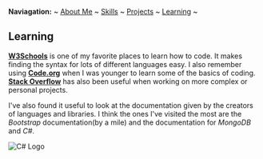 **Naviagation:** ~ [About Me](aboutme.md) ~ [Skills](skills.md) ~ [Projects](projects.md) ~ [Learning](learning.md) ~

## Learning

**[W3Schools](https://www.w3schools.com/)** is one of my favorite places to learn how to code. It makes finding the syntax for lots of different languages easy. I also remember using **[Code.org](https://code.org/)** when I was younger to learn some of the basics of coding. **[Stack Overflow](https://stackoverflow.com/)** has also been useful when working on more complex or personal projects.

I've also found it useful to look at the documentation given by the creators of languages and libraries. I think the ones I've visited the most are the _Bootstrap_ documentation(by a mile) and the documentation for _MongoDB_ and _C#_. 

![C# Logo](https://www.avenga.com/wp-content/uploads/2020/11/C-Sharp-1920x1080.png)
